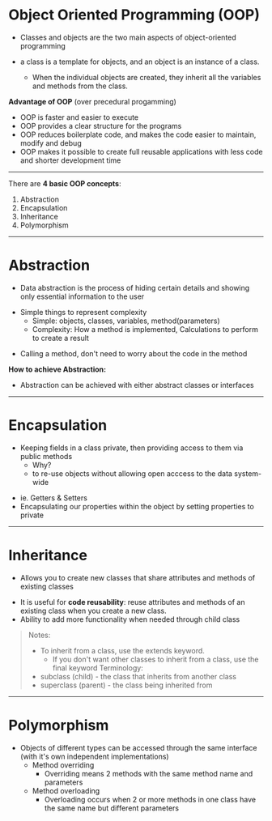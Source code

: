 # Object Oriented Programming (OOP)

-  Classes and objects are the two main aspects of object-oriented programming

-  a class is a template for objects, and an object is an instance of a class.
      -  When the individual objects are created, they inherit all the variables and methods from the class.


**Advantage of OOP** (over precedural progamming)

-  OOP is faster and easier to execute
-  OOP provides a clear structure for the programs
-  OOP reduces boilerplate code, and makes the code easier to maintain, modify and debug
-  OOP makes it possible to create full reusable applications with less code and shorter development time

-----------------------------------
There are **4 basic OOP concepts**:
1. Abstraction
2. Encapsulation
3. Inheritance
4. Polymorphism

-----------------------------------

# Abstraction

-  Data abstraction is the process of hiding certain details and showing only essential information to the user

* Simple things to represent complexity
    * Simple: objects, classes, variables, method(parameters)
    * Complexity: How a method is implemented, Calculations to perform to create a result

-  Calling a method, don't need to worry about the code in the method
    
    
**How to achieve Abstraction:**

-  Abstraction can be achieved with either abstract classes or interfaces


--------------------------------------------------------------------------------------------------------------------

# Encapsulation
* Keeping fields in a class private, then providing access to them via public methods
    * Why?
    * to re-use objects without allowing open acccess to the data system-wide

-  ie. Getters & Setters
-  Encapsulating our properties within the object by setting properties to private

--------------------------------------------------------------------------------------------------------------------

# Inheritance
* Allows you to create new classes that share attributes and methods of existing classes

-  It is useful for **code reusability**: reuse attributes and methods of an existing class when you create a new class.
-  Ability to add more functionality when needed through child class

>  Notes:
>  -  To inherit from a class, use the extends keyword.
>     -  If you don't want other classes to inherit from a class, use the final keyword
>  Terminology:
>  -  subclass (child) - the class that inherits from another class
>  -  superclass (parent) - the class being inherited from
    
--------------------------------------------------------------------------------------------------------------------    
    
# Polymorphism
* Objects of different types can be accessed through the same interface (with it's own independent implementations)
    * Method overriding
         -  Overriding means 2 methods with the same method name and parameters
    * Method overloading
         -  Overloading occurs when 2 or more methods in one class have the same name but different parameters
